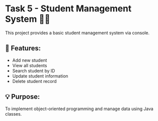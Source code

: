# Task 5 - Student Management System 🧑‍🎓

This project provides a basic student management system via console.

## 🔹 Features:
- Add new student
- View all students
- Search student by ID
- Update student information
- Delete student record

## 💡 Purpose:
To implement object-oriented programming and manage data using Java classes.
